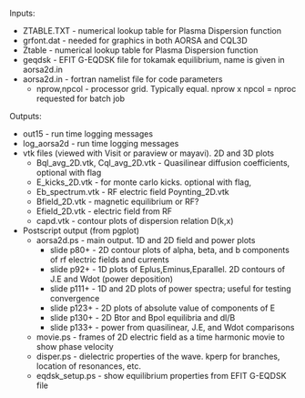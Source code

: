 
Inputs:
  - ZTABLE.TXT - numerical lookup table for Plasma Dispersion function 
  - grfont.dat - needed for graphics in both AORSA and CQL3D
  - Ztable - numerical lookup table for Plasma Dispersion function
  - geqdsk - EFIT G-EQDSK file for tokamak equilibrium, name is given in aorsa2d.in
  - aorsa2d.in - fortran namelist file for code parameters
    + nprow,npcol - processor grid. Typically equal. nprow x npcol = nproc requested for batch job

Outputs:
  - out15 - run time logging messages
  - log_aorsa2d - run time logging messages
  - vtk files (viewed with Visit or paraview or mayavi). 2D and 3D plots
    - Bql_avg_2D.vtk, Cql_avg_2D.vtk - Quasilinear diffusion coefficients, optional with flag
    - E_kicks_2D.vtk - for monte carlo kicks. optional with flag, 
    - Eb_spectrum.vtk - RF electric field Poynting_2D.vtk
    - Bfield_2D.vtk - magnetic equilibrium or RF?
    - Efield_2D.vtk  - electric field from RF 
    - capd.vtk - contour plots of dispersion relation D(k,x)
  - Postscript output (from pgplot)
    - aorsa2d.ps - main output. 1D and 2D field and power plots
      + slide p80+ - 2D contour plots of alpha, beta, and b components of rf electric fields and currents
      + slide p92+ - 1D plots of Eplus,Eminus,Eparallel. 2D contours of J.E and Wdot (power deposition)
      + slide p111+ - 1D and 2D plots of power spectra; useful for testing convergence
      + slide p123+ - 2D plots of absolute value of components of E
      + slide p130+ - 2D Btor and Bpol equilibria and dl/B
      + slide p133+ - power from quasilinear, J.E, and Wdot comparisons
    - movie.ps - frames of 2D electric field as a time harmonic movie to show phase velocity
    - disper.ps - dielectric properties of the wave. kperp for branches, location of resonances, etc.
    - eqdsk_setup.ps - show equilibrium properties from EFIT G-EQDSK file
  
